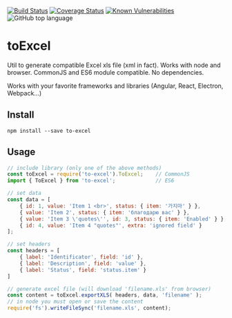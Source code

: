 [![Build Status](https://travis-ci.org/m0rtadelo/to-excel.svg?branch=master)](https://travis-ci.org/m0rtadelo/to-excel)
[![Coverage Status](https://coveralls.io/repos/github/m0rtadelo/to-excel/badge.svg?branch=master)](https://coveralls.io/github/m0rtadelo/to-excel?branch=master)
[![Known Vulnerabilities](https://snyk.io//test/github/m0rtadelo/to-excel/badge.svg?targetFile=package.json)](https://snyk.io//test/github/m0rtadelo/to-excel?targetFile=package.json)
![GitHub top language](https://img.shields.io/github/languages/top/m0rtadelo/to-excel.svg)
  
# toExcel

Util to generate compatible Excel xls file (xml in fact). Works with node and browser. CommonJS and ES6 module compatible. No dependencies.

Works with your favorite frameworks and libraries (Angular, React, Electron, Webpack...)

## Install

```npm install --save to-excel```

## Usage

```javascript
// include library (only one of the above methods)
const toExcel = require('to-excel').ToExcel;    // CommonJS 
import { ToExcel } from 'to-excel';             // ES6 

// set data
const data = [
    { id: 1, value: 'Item 1 <br>', status: { item: '가지마' } },
    { value: 'Item 2', status: { item: 'благодарю вас' } },
    { value: 'Item 3 \'quotes\'', id: 3, status: { item: 'Enabled' } },
    { id: 4, value: 'Item 4 "quotes"', extra: 'ignored field' }
];

// set headers
const headers = [
    { label: 'Identificator', field: 'id' },
    { label: 'Description', field: 'value' },
    { label: 'Status', field: 'status.item' }
]

// generate excel file (will download 'filename.xls' from browser)
const content = toExcel.exportXLS( headers, data, 'filename' );
// in node you must open or save the content
require('fs').writeFileSync('filename.xls', content);
```

